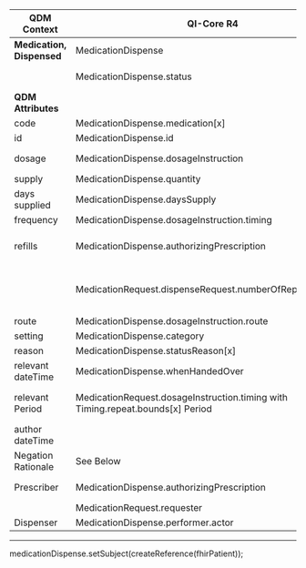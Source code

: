 <table class="grid">
  <thead>
    <tr>
      <th><strong>QDM Context</strong></th>
      <th><strong>QI-Core R4</strong></th>
      <th><strong>Comments</strong></th>
      <th><strong>Conversion</strong></th>
    </tr>
  </thead>
  <tbody>
    <tr>
      <td><strong>Medication, Dispensed</strong></td>
      <td>MedicationDispense</td>
      <td>&nbsp;</td>
      <td>QDM::MedicationDispensed</td>
    </tr>
    <tr>
      <td>&nbsp;</td>
      <td>MedicationDispense.status</td>
      <td>Constrain MedicationDispense.status to active, completed, on-hold</td>
      <td>Set to "unknown" unless element has negation</td>
    </tr>
    <tr>
      <td><strong>QDM Attributes</strong></td>
      <td>&nbsp;</td>
      <td>&nbsp;</td>
    </tr>
    <tr>
      <td>code</td>
      <td>MedicationDispense.medication[x]</td>
      <td>&nbsp;</td>
      <td>qdmDataElement.getDataElementCodes()</td>
    </tr>
    <tr>
      <td>id</td>
      <td>MedicationDispense.id</td>
      <td>&nbsp;</td>
      <td>qdmDataElement.get_id() </td>
    </tr>
    <tr>
      <td>dosage</td>
      <td>MedicationDispense.dosageInstruction</td>
      <td>ordered, calculated</td>
      <td>qdmDataElement.getDosage() is a QdmQuantity converted to  dosageDoseAndRateComponent.setDose(convertQuantity(qdmDataElement.getDosage())) </td>
    </tr>
    <tr>
      <td>supply</td>
      <td>MedicationDispense.quantity</td>
      <td>&nbsp;</td>
      <td>No Data in for element for qdmDataElement.getSupply()</td>
    </tr>
    <tr>
      <td>days supplied</td>
      <td>MedicationDispense.daysSupply</td>
      <td>&nbsp;</td>
      <td>qdmDataElement.getDaysSupplied()</td>
    </tr>
    <tr>
      <td>frequency</td>
      <td>MedicationDispense.dosageInstruction.timing</td>
      <td>See dosageInstruction</td>
      <td>qdmDataElement.getFrequency()</td>
    </tr>
    <tr>
      <td>refills</td>
      <td>MedicationDispense.authorizingPrescription</td>
      <td>Reference authorizing prescription MedicationRequest which contains Medication.Request.dispsenseRequest.numberOfRepeatsAllowed</td>
      <td> (int) qdmDataElement.getRefills() No data for element </td>
    </tr>
    <tr>
      <td>&nbsp;</td>
      <td>MedicationRequest.dispenseRequest.numberOfRepeatsAllowed</td>
      <td>Timing schedule (e.g., every 8 hours).MedicationDispense.authorizingPrescription provides reference to the applicable MedicationRequest for this information.</td>
    </tr>
    <tr>
      <td>route</td>
      <td>MedicationDispense.dosageInstruction.route</td>
      <td>See dosageInstruction</td>
      <td>qdmDataElement.getRoute()</td>
    </tr>
    <tr>
      <td>setting</td>
      <td>MedicationDispense.category</td>
      <td>Inpatient, Outpatient, Community, Discharge</td>
       <td>No Data in for element for qdmDataElement.getSetting() </td>
    </tr>
    <tr>
      <td>reason</td>
      <td>MedicationDispense.statusReason[x]</td>
      <td>The reason for ordering or not ordering the medication</td>
    </tr>
    <tr>
      <td>relevant dateTime</td>
      <td>MedicationDispense.whenHandedOver</td>
      <td>When provided to patient or representative</td>
      <td>qdmDataElement.getRelevantDatetime()</td>
    </tr>
    <tr>
      <td>relevant Period</td>
      <td>MedicationRequest.dosageInstruction.timing with Timing.repeat.bounds[x] Period</td>
      <td>The anticipated time from starting to stopping an ordered or dispensed medication can also be computed in an expression and derived from the duration attribute</td>
    </tr>
    <tr>
      <td>author dateTime</td>
      <td>&nbsp;</td>
      <td>&nbsp;</td>
      <td>Ignored qdmDataElement.getAuthorDatetime()</td>
    </tr>
    <tr>
      <td>Negation Rationale</td>
      <td>See Below</td>
      <td>&nbsp;</td>
    </tr>
    <tr>
      <td>Prescriber</td>
      <td>MedicationDispense.authorizingPrescription</td>
      <td>Reference authorizing prescription (MedicationRequest) which contains Medication.Request.requester</td>
      <td>No Data in for element for qdmDataElement.getPrescriber()  </td>
    </tr>
    <tr>
      <td>&nbsp;</td>
      <td>MedicationRequest.requester</td>
      <td>&nbsp;</td>
    </tr>
    <tr>
      <td>Dispenser</td>
      <td>MedicationDispense.performer.actor</td>
      <td>&nbsp;</td>
       <td>No data for dmDataElement.getDispenser() </td>
    </tr>
  </tbody>
</table>

----

medicationDispense.setSubject(createReference(fhirPatient));
